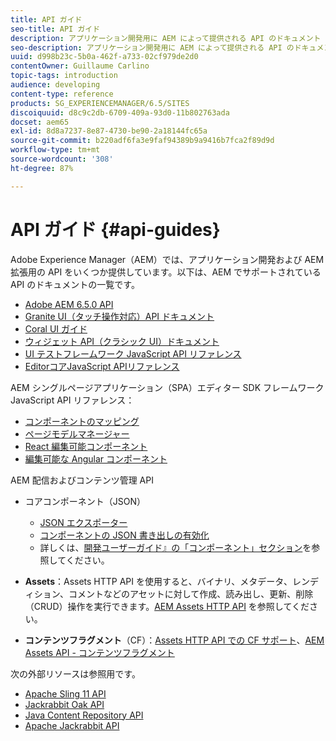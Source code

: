 ```yaml
---
title: API ガイド
seo-title: API ガイド
description: アプリケーション開発用に AEM によって提供される API のドキュメント
seo-description: アプリケーション開発用に AEM によって提供される API のドキュメント
uuid: d998b23c-5b0a-462f-a733-02cf979de2d0
contentOwner: Guillaume Carlino
topic-tags: introduction
audience: developing
content-type: reference
products: SG_EXPERIENCEMANAGER/6.5/SITES
discoiquuid: d8c9c2db-6709-409a-93d0-11b802763ada
docset: aem65
exl-id: 8d8a7237-8e87-4730-be90-2a18144fc65a
source-git-commit: b220adf6fa3e9faf94389b9a9416b7fca2f89d9d
workflow-type: tm+mt
source-wordcount: '308'
ht-degree: 87%

---
```


# API ガイド {#api-guides}

Adobe Experience Manager（AEM）では、アプリケーション開発および AEM 拡張用の API をいくつか提供しています。以下は、AEM でサポートされている API のドキュメントの一覧です。

* [Adobe AEM 6.5.0 API](https://helpx.adobe.com/experience-manager/6-5/sites/developing/using/reference-materials/javadoc/index.html)
* [Granite UI（タッチ操作対応）API ドキュメント](https://helpx.adobe.com/jp/experience-manager/6-5/sites/developing/using/reference-materials/granite-ui/api/index.html)
* [Coral UI ガイド](https://helpx.adobe.com/jp/experience-manager/6-5/sites/developing/using/reference-materials/coral-ui/coralui3/index.html)
* [ウィジェット API（クラシック UI）ドキュメント](https://helpx.adobe.com/jp/experience-manager/6-5/sites/developing/using/reference-materials/widgets-api/index.html)
* [UI テストフレームワーク JavaScript API リファレンス](https://helpx.adobe.com/experience-manager/6-5/sites/developing/using/reference-materials/test-api/index.html)
* [EditorコアJavaScript APIリファレンス](https://helpx.adobe.com/jp/experience-manager/6-5/sites/developing/using/reference-materials/jsdoc/ui-touch/editor-core/index.html)

AEM シングルページアプリケーション（SPA）エディター SDK フレームワーク JavaScript API リファレンス：

* [コンポーネントのマッピング](https://www.npmjs.com/package/@adobe/aem-spa-component-mapping)
* [ページモデルマネージャー](https://www.npmjs.com/package/@adobe/aem-spa-page-model-manager)
* [React 編集可能コンポーネント](https://www.npmjs.com/package/@adobe/aem-react-editable-components)
* [編集可能な Angular コンポーネント](https://www.npmjs.com/package/@adobe/aem-angular-editable-components)

AEM 配信およびコンテンツ管理 API

* コアコンポーネント（JSON）

   * [JSON エクスポーター](/help/sites-developing/json-exporter.md)
   * [コンポーネントの JSON 書き出しの有効化](/help/sites-developing/json-exporter-components.md)
   * 詳しくは、[開発ユーザーガイド』の「コンポーネント」セクション](https://helpx.adobe.com/jp/experience-manager/6-5/sites/developing/user-guide.html?topic=/experience-manager/6-4/sites/developing/morehelp/components.ug.js)を参照してください。

* **Assets**：Assets HTTP API を使用すると、バイナリ、メタデータ、レンディション、コメントなどのアセットに対して作成、読み出し、更新、削除（CRUD）操作を実行できます。[AEM Assets HTTP API](/help/assets/mac-api-assets.md) を参照してください。

* **コンテンツフラグメント**（CF）：[Assets HTTP API での CF サポート](/help/assets/assets-api-content-fragments.md)、[AEM Assets API - コンテンツフラグメント](https://helpx.adobe.com/jp/experience-manager/6-5/sites/developing/using/reference-materials/assets-api-content-fragments/index.html)

次の外部リソースは参照用です。

* [Apache Sling 11 API](https://sling.apache.org/apidocs/sling11/)
* [Jackrabbit Oak API](https://jackrabbit.apache.org/oak/docs/oak_api/overview.html)
* [Java Content Repository API](https://docs.adobe.com/docs/en/spec/javax.jcr/javadocs/jcr-2.0/index.html)
* [Apache Jackrabbit API](https://jackrabbit.apache.org/api)
